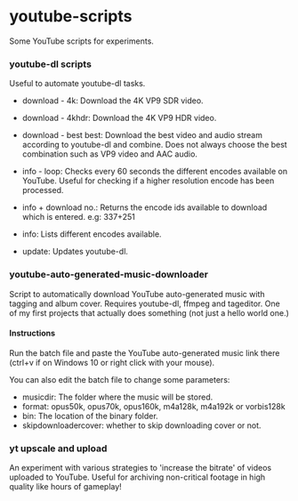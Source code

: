 # youtube-scripts
Some YouTube scripts for experiments.

### youtube-dl scripts
Useful to automate youtube-dl tasks.
* download - 4k: Download the 4K VP9 SDR video.

* download - 4khdr: Download the 4K VP9 HDR video.

* download - best best: Download the best video and audio stream according to youtube-dl and combine. Does not always choose the best combination such as VP9 video and AAC audio.

* info - loop: Checks every 60 seconds the different encodes available on YouTube. Useful for checking if a higher resolution encode has been processed.

* info + download no.: Returns the encode ids available to download which is entered. e.g: 337+251

* info: Lists different encodes available.

* update: Updates youtube-dl.

### youtube-auto-generated-music-downloader
Script to automatically download YouTube auto-generated music with tagging and album cover.
Requires youtube-dl, ffmpeg and tageditor.
One of my first projects that actually does something (not just a hello world one.)

#### Instructions
Run the batch file and paste the YouTube auto-generated music link there (ctrl+v if on Windows 10 or right click with your mouse).

You can also edit the batch file to change some parameters:
* musicdir: The folder where the music will be stored.
* format: opus50k, opus70k, opus160k, m4a128k, m4a192k or vorbis128k
* bin: The location of the binary folder.
* skipdownloadercover: whether to skip downloading cover or not.

### yt upscale and upload
An experiment with various strategies to 'increase the bitrate' of videos uploaded to YouTube. Useful for archiving non-critical footage in high quality like hours of gameplay!
